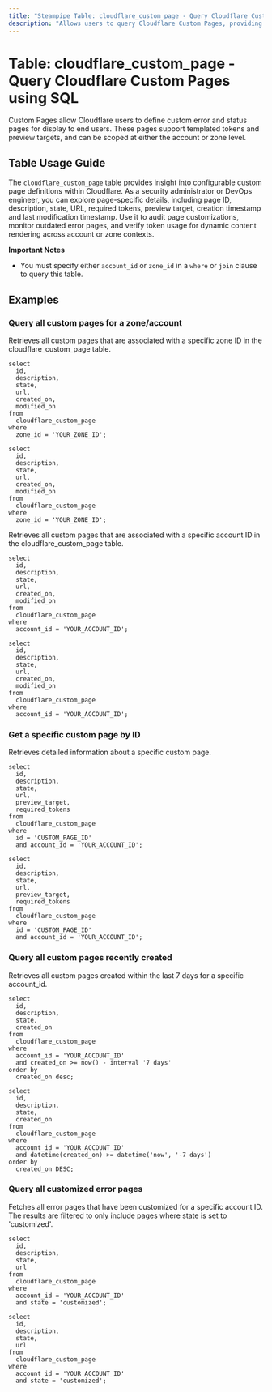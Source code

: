 ```yaml
---
title: "Steampipe Table: cloudflare_custom_page - Query Cloudflare Custom Pages using SQL"
description: "Allows users to query Cloudflare Custom Pages, providing access to custom error or status page configurations, including page IDs, descriptions, states, URLs, creation and modification timestamps, preview targets, and required tokens at account or zone levels."
---
```


# Table: cloudflare_custom_page - Query Cloudflare Custom Pages using SQL

Custom Pages allow Cloudflare users to define custom error and status pages for display to end users. These pages support templated tokens and preview targets, and can be scoped at either the account or zone level.

## Table Usage Guide

The `cloudflare_custom_page` table provides insight into configurable custom page definitions within Cloudflare. As a security administrator or DevOps engineer, you can explore page-specific details, including page ID, description, state, URL, required tokens, preview target, creation timestamp and last modification timestamp. Use it to audit page customizations, monitor outdated error pages, and verify token usage for dynamic content rendering across account or zone contexts.

**Important Notes**
- You must specify either `account_id` or `zone_id` in a `where` or `join` clause to query this table.

## Examples

### Query all custom pages for a zone/account
Retrieves all custom pages that are associated with a specific zone ID in the cloudflare_custom_page table.

```sql+postgres
select
  id,
  description,
  state,
  url,
  created_on,
  modified_on
from
  cloudflare_custom_page
where
  zone_id = 'YOUR_ZONE_ID';
```

```sql+sqlite
select
  id,
  description,
  state,
  url,
  created_on,
  modified_on
from
  cloudflare_custom_page
where
  zone_id = 'YOUR_ZONE_ID';
```

Retrieves all custom pages that are associated with a specific account ID in the cloudflare_custom_page table.

```sql+postgres
select
  id,
  description,
  state,
  url,
  created_on,
  modified_on
from
  cloudflare_custom_page
where
  account_id = 'YOUR_ACCOUNT_ID';
```

```sql+sqlite
select
  id,
  description,
  state,
  url,
  created_on,
  modified_on
from
  cloudflare_custom_page
where
  account_id = 'YOUR_ACCOUNT_ID';
```

### Get a specific custom page by ID
Retrieves detailed information about a specific custom page.

```sql+postgres
select
  id,
  description,
  state,
  url,
  preview_target,
  required_tokens
from
  cloudflare_custom_page
where
  id = 'CUSTOM_PAGE_ID'
  and account_id = 'YOUR_ACCOUNT_ID';
```

```sql+sqlite
select
  id,
  description,
  state,
  url,
  preview_target,
  required_tokens
from
  cloudflare_custom_page
where
  id = 'CUSTOM_PAGE_ID'
  and account_id = 'YOUR_ACCOUNT_ID';
```

### Query all custom pages recently created
Retrieves all custom pages created within the last 7 days for a specific account_id.

```sql+postgres
select
  id,
  description,
  state,
  created_on
from
  cloudflare_custom_page
where
  account_id = 'YOUR_ACCOUNT_ID'
  and created_on >= now() - interval '7 days'
order by
  created_on desc;
```

```sql+sqlite
select
  id,
  description,
  state,
  created_on
from
  cloudflare_custom_page
where
  account_id = 'YOUR_ACCOUNT_ID'
  and datetime(created_on) >= datetime('now', '-7 days')
order by
  created_on DESC;
```

### Query all customized error pages
Fetches all error pages that have been customized for a specific account ID. The results are filtered to only include pages where state is set to 'customized'.

```sql+postgres
select
  id,
  description,
  state,
  url
from
  cloudflare_custom_page
where
  account_id = 'YOUR_ACCOUNT_ID'
  and state = 'customized';
```

```sql+sqlite
select
  id,
  description,
  state,
  url
from
  cloudflare_custom_page
where
  account_id = 'YOUR_ACCOUNT_ID'
  and state = 'customized';
```
